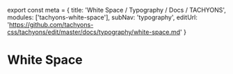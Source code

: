 export const meta =  {
  title: 'White Space / Typography / Docs / TACHYONS',
  modules: ['tachyons-white-space'],
  subNav: 'typography',
  editUrl: 'https://github.com/tachyons-css/tachyons/edit/master/docs/typography/white-space.md'
}

# White Space


